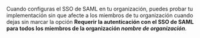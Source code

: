Cuando configuras el SSO de SAML en tu organización, puedes probar tu implementación sin que afecte a los miembros de tu organización cuando dejas sin marcar la opción **Requerir la autenticación con el SSO de SAML para todos los miembros de la organización  _nombre de organización_**.
